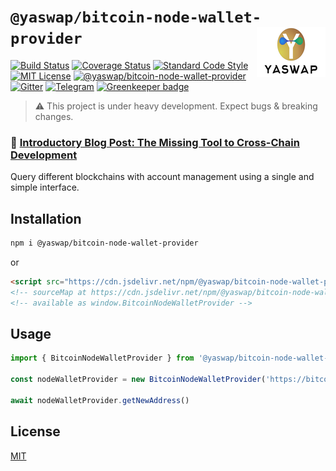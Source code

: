 # `@yaswap/bitcoin-node-wallet-provider` <img align="right" src="https://raw.githubusercontent.com/yaswap/chainabstractionlayer/master/yaswap-logo.png" height="80px" />

[![Build Status](https://travis-ci.com/liquality/chainabstractionlayer.svg?branch=master)](https://travis-ci.com/liquality/chainabstractionlayer)
[![Coverage Status](https://coveralls.io/repos/github/liquality/chainabstractionlayer/badge.svg?branch=master)](https://coveralls.io/github/liquality/chainabstractionlayer?branch=master)
[![Standard Code Style](https://img.shields.io/badge/codestyle-standard-brightgreen.svg)](https://github.com/standard/standard)
[![MIT License](https://img.shields.io/badge/license-MIT-brightgreen.svg)](../../LICENSE.md)
[![@yaswap/bitcoin-node-wallet-provider](https://img.shields.io/npm/dt/@yaswap/bitcoin-node-wallet-provider.svg)](https://npmjs.com/package/@yaswap/bitcoin-node-wallet-provider)
[![Gitter](https://img.shields.io/gitter/room/liquality/Lobby.svg)](https://gitter.im/liquality/Lobby?source=orgpage)
[![Telegram](https://img.shields.io/badge/chat-on%20telegram-blue.svg)](https://t.me/Liquality) [![Greenkeeper badge](https://badges.greenkeeper.io/liquality/chainabstractionlayer.svg)](https://greenkeeper.io/)

> :warning: This project is under heavy development. Expect bugs & breaking changes.

### :pencil: [Introductory Blog Post: The Missing Tool to Cross-Chain Development](https://medium.com/liquality/the-missing-tool-to-cross-chain-development-2ebfe898efa1)

Query different blockchains with account management using a single and simple interface.

## Installation

```bash
npm i @yaswap/bitcoin-node-wallet-provider
```

or

```html
<script src="https://cdn.jsdelivr.net/npm/@yaswap/bitcoin-node-wallet-provider@0.2.3/dist/bitcoin-node-wallet-provider.min.js"></script>
<!-- sourceMap at https://cdn.jsdelivr.net/npm/@yaswap/bitcoin-node-wallet-provider@0.2.3/dist/bitcoin-node-wallet-provider.min.js.map -->
<!-- available as window.BitcoinNodeWalletProvider -->
```

## Usage

```js
import { BitcoinNodeWalletProvider } from '@yaswap/bitcoin-node-wallet-provider'

const nodeWalletProvider = new BitcoinNodeWalletProvider('https://bitcoin.local', 'username', 'password')

await nodeWalletProvider.getNewAddress()
```

## License

[MIT](../../LICENSE.md)

